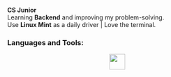 <p><strong>CS Junior</strong><br>
Learning <strong>Backend</strong> and improving my problem-solving.<br>
Use <strong>Linux Mint</strong> as a daily driver | Love the terminal.</p>

<h3 align="left">Languages and Tools:</h3>
<p align="center">
  <a href="https://skillicons.dev">
    <img src="https://skillicons.dev/icons?i=cpp,html,css,js,python,github,git,npm,vscode,vim,webpack,mint,debian,ubuntu,jupyter-notebook" height=36/>
  </a>
</p>



